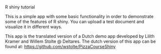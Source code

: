 R shiny tutorial

This is a simple app with some basic functionality in order to demonstrate some of the features of R shiny.
You can upload a test document and visualize it in different ways.

This app is the translated version of a Dutch demo app developed by Lilith Kramer and Willem Stolte @ Deltares. 
The dutch version of this app can be found at: https://github.com/wstolte/PizzaCourseShiny
